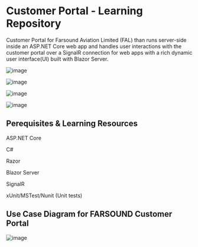 # Customer Portal - Learning Repository
Customer Portal for Farsound Aviation Limited (FAL) than runs server-side inside an ASP.NET Core web app and handles user interactions with the customer portal over a SignalR connection for web apps with a rich dynamic user interface(UI) built with Blazor Server.

![image](https://github.com/user-attachments/assets/7f4986bb-5ac2-42f7-8aed-b30cd89054e9)

![image](https://github.com/user-attachments/assets/178d8cf9-28bd-40d3-aa8a-5859e5ee2cac)

![image](https://github.com/user-attachments/assets/1eaa9060-7f71-4b21-934d-d6668126de97)

![image](https://github.com/user-attachments/assets/abd087e0-c447-4248-b25f-8bf3b64e6469)


## Perequisites & Learning Resources
ASP.NET Core

C#

Razor

Blazor Server

SignalR

xUnit/MSTest/Nunit (Unit tests) 

## Use Case Diagram for FARSOUND Customer Portal

![image](https://github.com/user-attachments/assets/052869a0-006d-47d8-b02e-be9ef4d976a6)


